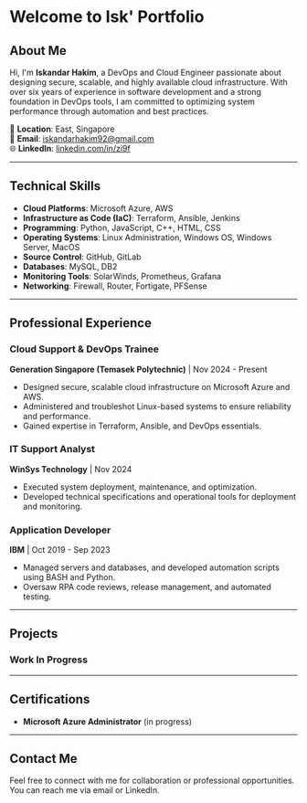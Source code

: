 # Welcome to Isk' Portfolio

## About Me
Hi, I'm **Iskandar Hakim**, a DevOps and Cloud Engineer passionate about designing secure, scalable, and highly available cloud infrastructure. With over six years of experience in software development and a strong foundation in DevOps tools, I am committed to optimizing system performance through automation and best practices.

📍 **Location**: East, Singapore  
📧 **Email**: [iskandarhakim92@gmail.com](mailto:iskandarhakim92@gmail.com)  
🌐 **LinkedIn**: [linkedin.com/in/zi9f](https://linkedin.com/in/zi9f)

---

## Technical Skills
- **Cloud Platforms**: Microsoft Azure, AWS
- **Infrastructure as Code (IaC)**: Terraform, Ansible, Jenkins
- **Programming**: Python, JavaScript, C++, HTML, CSS
- **Operating Systems**: Linux Administration, Windows OS, Windows Server, MacOS
- **Source Control**: GitHub, GitLab
- **Databases**: MySQL, DB2
- **Monitoring Tools**: SolarWinds, Prometheus, Grafana
- **Networking**: Firewall, Router, Fortigate, PFSense

---

## Professional Experience

### Cloud Support & DevOps Trainee  
**Generation Singapore (Temasek Polytechnic)** | Nov 2024 - Present  
- Designed secure, scalable cloud infrastructure on Microsoft Azure and AWS.
- Administered and troubleshot Linux-based systems to ensure reliability and performance.
- Gained expertise in Terraform, Ansible, and DevOps essentials.

### IT Support Analyst  
**WinSys Technology** | Nov 2024  
- Executed system deployment, maintenance, and optimization.
- Developed technical specifications and operational tools for deployment and monitoring.

### Application Developer  
**IBM** | Oct 2019 - Sep 2023  
- Managed servers and databases, and developed automation scripts using BASH and Python.
- Oversaw RPA code reviews, release management, and automated testing.

---

## Projects

### Work In Progress

---

## Certifications
- **Microsoft Azure Administrator** (in progress)

---

## Contact Me
Feel free to connect with me for collaboration or professional opportunities. You can reach me via email or LinkedIn.
